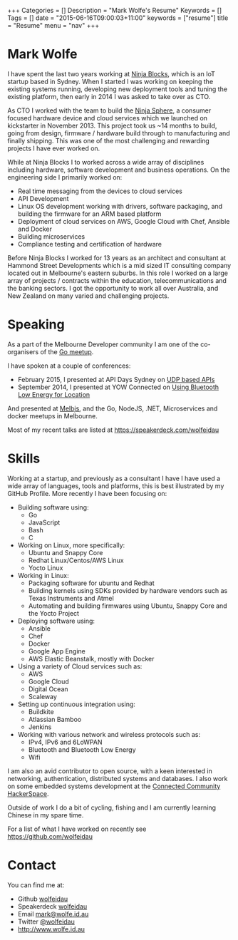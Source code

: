 +++
Categories = []
Description = "Mark Wolfe's Resume"
Keywords = []
Tags = []
date = "2015-06-16T09:00:03+11:00"
keywords = ["resume"]
title = "Resume"
menu = "nav"
+++

# Mark Wolfe

I have spent the last two years working at [Ninja Blocks](https://ninjablocks.com/), which is an IoT startup based in Sydney. When I started I was working on keeping the existing systems running, developing new deployment tools and tuning the existing platform, then early in 2014 I was asked to take over as CTO.

As CTO I worked with the team to build the [Ninja Sphere](https://www.kickstarter.com/projects/ninja/ninja-sphere-next-generation-control-of-your-envir), a consumer focused hardware device and cloud services which we launched on kickstarter in November 2013. This project took us ~14 months to build, going from design, firmware / hardware build through to manufacturing and finally shipping. This was one of the most challenging and rewarding projects I have ever worked on.

While at Ninja Blocks I to worked across a wide array of disciplines including hardware, software development and business operations. On the engineering side I primarily worked on:

* Real time messaging from the devices to cloud services
* API Development
* Linux OS development working with drivers, software packaging, and building the firmware for an ARM based platform
* Deployment of cloud services on AWS, Google Cloud with Chef, Ansible and Docker
* Building microservices
* Compliance testing and certification of hardware

Before Ninja Blocks I worked for 13 years as an architect and consultant at Hammond Street Developments which is a mid sized IT consulting company located out in Melbourne's eastern suburbs. In this role I worked on a large array of projects / contracts within the education, telecommunications and the banking sectors. I got the opportunity to work all over Australia, and New Zealand on many varied and challenging projects.

# Speaking

As a part of the Melbourne Developer community I am one of the co-organisers of the [Go meetup](http://www.meetup.com/golang-mel/).

I have spoken at a couple of conferences:

* February 2015, I presented at API Days Sydney on [UDP based APIs](https://speakerdeck.com/wolfeidau/beyond-http-breaking-free-of-the-web)
* September 2014, I presented at YOW Connected on [Using Bluetooth Low Energy for Location](https://speakerdeck.com/wolfeidau/using-bluetooth-low-energy-for-location)

And presented at [Melbjs](http://melbjs.com/), and the Go, NodeJS, .NET, Microservices and docker meetups in Melbourne.

Most of my recent talks are listed at https://speakerdeck.com/wolfeidau

# Skills

Working at a startup, and previously as a consultant I have I have used a wide array of languages, tools and platforms, this is best illustrated by my GitHub Profile. More recently I have been focusing on:

* Building software using:
  * Go
  * JavaScript
  * Bash
  * C
* Working on Linux, more specifically:
  * Ubuntu and Snappy Core
  * Redhat Linux/Centos/AWS Linux
  * Yocto Linux
* Working in Linux:
  * Packaging software for ubuntu and Redhat
  * Building kernels using SDKs provided by hardware vendors such as Texas Instruments and Atmel
  * Automating and building firmwares using Ubuntu, Snappy Core and the Yocto Project
* Deploying software using:
  * Ansible
  * Chef
  * Docker
  * Google App Engine
  * AWS Elastic Beanstalk, mostly with Docker
* Using a variety of Cloud services such as:
  * AWS
  * Google Cloud
  * Digital Ocean
  * Scaleway
* Setting up continuous integration using:
  * Buildkite
  * Atlassian Bamboo
  * Jenkins
* Working with various network and wireless protocols such as:
  * IPv4, IPv6 and 6LoWPAN
  * Bluetooth and Bluetooth Low Energy
  * Wifi

I am also an avid contributor to open source, with a keen interested in networking, authentication, distributed systems and databases. I also work on some embedded systems development at the [Connected Community HackerSpace](http://www.hackmelbourne.org/).

Outside of work I do a bit of cycling, fishing and I am currently learning Chinese in my spare time.

For a list of what I have worked on recently see https://github.com/wolfeidau

# Contact

You can find me at:

* Github [wolfeidau](https://github.com/wolfeidau)
* Speakerdeck [wolfeidau](https://speakerdeck.com/wolfeidau)
* Email [mark@wolfe.id.au](mailto:mark@wolfe.id.au)
* Twitter [@wolfeidau](https://twitter.com/wolfeidau)
* http://www.wolfe.id.au
